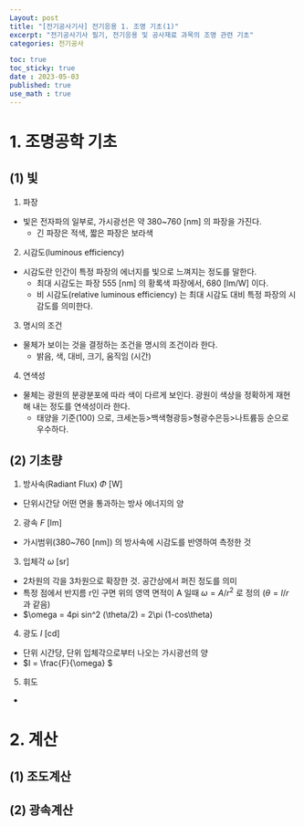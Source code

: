 ```yaml
---
Layout: post
title: "[전기공사기사] 전기응용 1. 조명 기초(1)"
excerpt: "전기공사기사 필기, 전기응용 및 공사재료 과목의 조명 관련 기초"
categories: 전기공사

toc: true
toc_sticky: true
date : 2023-05-03
published: true
use_math : true
---
```



# 1. 조명공학 기초

## (1) 빛

1. 파장
- 빛은 전자파의 일부로, 가시광선은 약 380~760 [nm] 의 파장을 가진다.
  - 긴 파장은 적색, 짧은 파장은 보라색
2. 시감도(luminous efficiency)
- 시감도란 인간이 특정 파장의 에너지를 빛으로 느껴지는 정도를 말한다.
  - 최대 시감도는 파장 555 [nm] 의 황록색 파장에서, 680 [lm/W] 이다.
  - 비 시감도(relative luminous efficiency) 는 최대 시감도 대비 특정 파장의 시감도를 의미한다.
3. 명시의 조건
- 물체가 보이는 것을 결정하는 조건을 명시의 조건이라 한다.
  - 밝음, 색, 대비, 크기, 움직임 (시간)
4. 연색성
- 물체는 광원의 분광분포에 따라 색이 다르게 보인다. 광원이 색상을 정확하게 재현해 내는 정도를 연색성이라 한다.
  - 태양을 기준(100) 으로, 크세논등&gt;백색형광등&gt;형광수은등&gt;나트륨등 순으로 우수하다.
  
## (2) 기초량

1. 방사속(Radiant Flux) $\Phi$ [W]
- 단위시간당 어떤 면을 통과하는 방사 에너지의 양

2. 광속 $F$ [lm]
- 가시범위(380~760 [nm]) 의 방사속에 시감도를 반영하여 측정한 것

3. 입체각 $\omega$ [sr]
- 2차원의 각을 3차원으로 확장한 것. 공간상에서 퍼진 정도를 의미
- 특정 점에서 반지름 r인 구면 위의 영역 면적이 A 일때 $\omega = A/r^2$ 로 정의 ($\theta = l/r$ 과 같음)
- $\omega = 4pi sin^2 (\theta/2) = 2\pi (1-cos\theta)

4. 광도 $I$ [cd]
- 단위 시간당, 단위 입체각으로부터 나오는 가시광선의 양
- $I = \frac{F}{\omega} $

5. 휘도
- 

# 2. 계산

## (1) 조도계산

## (2) 광속계산
